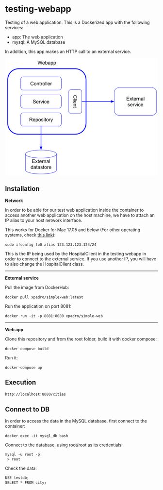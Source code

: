 # testing-webapp

Testing of a web application. This is a Dockerized app with the following services:

- app: The web application
- mysql: A MySQL database

In addition, this app makes an HTTP call to an external service.

![app diagram](./src/main/resources/images/testing_webapp.png)



## Installation
**Network**

In order to be able for our test web application inside the container to access another web application on the host machine, we have to attach an IP alias to your host network interface.
 
This works for Docker for Mac 17.05 and below (For other operating systems, check [this link](https://stackoverflow.com/a/31328031/1900288)):

`sudo ifconfig lo0 alias 123.123.123.123/24`

This is the IP being used by the HospitalClient in the testing webapp in order to connect to the external service. If you use another IP, you will have to also change the HospitalClient class.

****

**External service**

Pull the image from DockerHub:

`docker pull xpadro/simple-web:latest`

Run the application on port 8081:

`docker run -it -p 8081:8080 xpadro/simple-web`

****

**Web app**

Clone this repository and from the root folder, build it with docker compose:

`docker-compose build`

Run it:

`docker-compose up`


## Execution

`http://localhost:8080/cities`


## Connect to DB
In order to access the data in the MySQL database, first connect to the container:

`docker exec -it mysql_db bash`

Connect to the database, using root/root as its credentials:

```
mysql -u root -p
 > root
```

Check the data:

```
USE testdb;
SELECT * FROM city;
```

